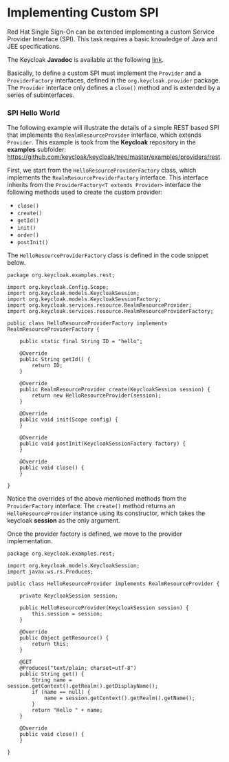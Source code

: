 # Implementing Custom SPI

Red Hat Single Sign-On can be extended implementing a custom Service Provider
Interface (SPI).
This task requires a basic knowledge of Java and JEE specifications.

The Keycloak **Javadoc** is available at the following [link](https://www.keycloak.org/docs-api/5.0/javadocs/index.html).

Basically, to define a custom SPI must implement the `Provider` and a `ProviderFactory` interfaces, defined in the `org.keycloak.provider` package.  
The `Provider` interface only defines a `close()` method and is extended by
a series of subinterfaces.

### SPI Hello World
The following example will illustrate the details of a simple REST based SPI
that implements the `RealmResourceProvider` interface, which extends `Provider`.
This example is took from the **Keycloak** repository in the **examples**
subfolder:
https://github.com/keycloak/keycloak/tree/master/examples/providers/rest.

First, we start from the `HelloResourceProviderFactory` class, which implements
the `RealmResourceProviderFactory` interface. This interface inherits from the
`ProviderFactory<T extends Provider>` interface the following methods used to
create the custom provider:
- `close()`
- `create()`
- `getId()`
- `init()`
- `order()`
- `postInit()`

The `HelloResourceProviderFactory` class is defined in the code snippet below.

```
package org.keycloak.examples.rest;

import org.keycloak.Config.Scope;
import org.keycloak.models.KeycloakSession;
import org.keycloak.models.KeycloakSessionFactory;
import org.keycloak.services.resource.RealmResourceProvider;
import org.keycloak.services.resource.RealmResourceProviderFactory;

public class HelloResourceProviderFactory implements RealmResourceProviderFactory {

    public static final String ID = "hello";

    @Override
    public String getId() {
        return ID;
    }

    @Override
    public RealmResourceProvider create(KeycloakSession session) {
        return new HelloResourceProvider(session);
    }

    @Override
    public void init(Scope config) {
    }

    @Override
    public void postInit(KeycloakSessionFactory factory) {
    }

    @Override
    public void close() {
    }

}
```

Notice the overrides of the above mentioned methods from the `ProviderFactory`
interface. The `create()` method returns an `HelloResourceProvider` instance
using its constructor, which takes the keycloak **session** as the only argument.


Once the provider factory is defined, we move to the provider implementation.

```
package org.keycloak.examples.rest;

import org.keycloak.models.KeycloakSession;
import javax.ws.rs.Produces;

public class HelloResourceProvider implements RealmResourceProvider {

    private KeycloakSession session;

    public HelloResourceProvider(KeycloakSession session) {
        this.session = session;
    }

    @Override
    public Object getResource() {
        return this;
    }

    @GET
    @Produces("text/plain; charset=utf-8")
    public String get() {
        String name = session.getContext().getRealm().getDisplayName();
        if (name == null) {
            name = session.getContext().getRealm().getName();
        }
        return "Hello " + name;
    }

    @Override
    public void close() {
    }

}
```
